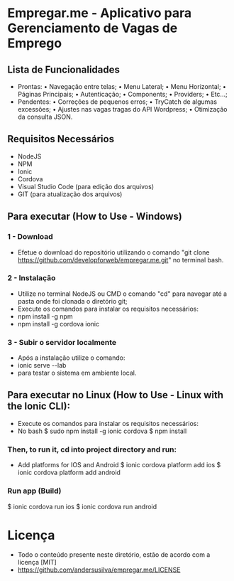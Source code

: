 # Empregar.me - Aplicativo para Gerenciamento de Vagas de Emprego

## Lista de Funcionalidades
  - Prontas:
    • Navegação entre telas;
    • Menu Lateral;
    • Menu Horizontal;
    • Páginas Principais;
    • Autenticação;
    • Components;
    • Providers;
    • Etc...;
  - Pendentes:
    • Correções de pequenos erros;
    • TryCatch de algumas excessões;
    • Ajustes nas vagas tragas do API Wordpress;
    • Otimização da consulta JSON.
## Requisitos Necessários
  - NodeJS
  - NPM
  - Ionic
  - Cordova
  - Visual Studio Code (para edição dos arquivos)
  - GIT (para atualização dos arquivos)

## Para executar (How to Use - Windows)
### 1 - Download
  - Efetue o download do repositório utilizando o comando "git clone https://github.com/developforweb/empregar.me.git" no terminal bash.
### 2 - Instalação
  - Utilize no terminal NodeJS ou CMD o comando "cd" para navegar até a pasta onde foi clonada o diretório git;
  - Execute os comandos para instalar os requisitos necessários:
  - npm install -g npm
  - npm install -g cordova ionic
  
### 3 - Subir o servidor localmente
  - Após a instalação utilize o comando:
  - ionic serve --lab
  - para testar o sistema em ambiente local.

## Para executar no Linux (How to Use - Linux with the Ionic CLI):
 - Execute os comandos para instalar os requisitos necessários:
 - No bash
 $ sudo npm install -g ionic cordova
 $ npm install

### Then, to run it, cd into project directory and run:
- Add platforms for IOS and Android
$ ionic cordova platform add ios
$ ionic cordova platform add android

### Run app (Build)

$ ionic cordova run ios
$ ionic cordova run android

# Licença
  - Todo o conteúdo presente neste diretório, estão de acordo com a licença [MIT] 
  - https://github.com/andersusilva/empregar.me/LICENSE
